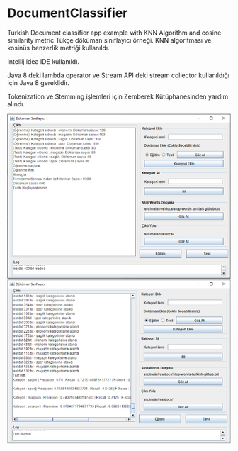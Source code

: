 # DocumentClassifier
Turkish Document classifier app example with KNN Algorithm and cosine similarity metric
Tükçe döküman sınıflayıcı örneği. KNN algoritması ve kosinüs benzerlik metriği kullanıldı. 

Intellij idea IDE kullanıldı.

Java 8 deki lambda operator ve Stream API deki stream collector kullanıldığı için Java 8 gereklidir.

Tokenization ve Stemming işlemleri için Zemberek Kütüphanesinden yardım alındı.

![Screenshot](Capture1.PNG)
![Screenshot](Capture2.PNG)

